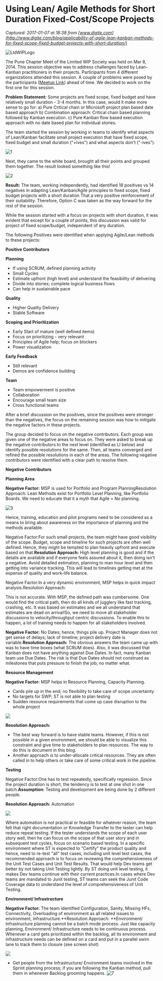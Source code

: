 # Using Lean/ Agile Methods for Short Duration Fixed-Cost/Scope Projects

_Captured: 2017-01-07 at 18:38 from [www.digite.com](http://www.digite.com/blog/applicability-of-agile-lean-kanban-methods-for-fixed-scope-fixed-budget-projects-with-short-duration/)_

![LtdWIPLogo](http://www.digite.com/blog/wp-content/uploads/2014/03/LtdWIP-150x150.png)

The Pune Chapter Meet of the Limited WIP Society was held on Mar 8, 2014. This session objective was to address challenges faced by Lean-Kanban practitioners in their projects. Participants from 4 different organizations attended this session. A couple of problems were posed by the participants ([Meetup Link](http://goo.gl/Co16zZ)) ahead of time. We decided to work on the first one for this session.

**Problem Statement:** Some projects are fixed scope, fixed budget and have relatively small duration - 3-4 months. In this case, would it make more sense to go for: a) Pure Critical chain or Microsoft project plan based date based approach b) Combination approach: Critical chain based planning followed by Kanban execution. c) Pure Kanban flow based execution approach with no date based plan for individual stories.

The team started the session by working in teams to identify what aspects of Lean/Kanban facilitate small project execution that have fixed scope, fixed budget and small duration ("+ives") and what aspects don't ("-ives").

![1](http://www.digite.com/blog/wp-content/uploads/2014/03/1.jpeg)

Next, they came to the white board, brought all their points and grouped them together. The result looked something like this!

![2](http://www.digite.com/blog/wp-content/uploads/2014/03/2.jpeg)

**Result:** The team, working independently, had identified 18 positives vs 14 negatives in adapting Lean/Kanban/Agile principles to fixed scope, fixed budget projects with a short duration That a very positive reinforcement of their suitability. Therefore, Option C was taken as the way forward for the rest of the session.

While the session started with a focus on projects with short duration, it was evident that except for a couple of points, this discussion was valid for project of fixed scope/budget, independent of any duration.

The following Positives were identified when applying Agile/Lean methods to these projects:

**Positive Contributors**

**Planning**

  * If using SCRUM, defined planning activity
  * Small Cycles
  * Estimate upfront (high level) and understand the feasibility of delivering
  * Divide into stories; complete logical business flows
  * Can help in sustainable pace

**Quality**

  * Higher Quality Delivery
  * Stable Software

**Scoping and Prioritization**

  * Early Start of mature (well defined items)
  * Focus on prioritizing - very relevant
  * Principles of Agile help; focus on blockers
  * Power visualization

**Early Feedback**

  * Still relevant
  * Demos are confidence building

**Team**

  * Team empowerment is positive
  * Collaboration
  * Encourage small team size
  * Cross functional teams

After a brief discussion on the positives, since the positives were stronger than the negatives, the focus on the remaining session was how to mitigate the negative factors in these projects.

The group decided to focus on the negative contributors. Each group was given one of the negative areas to focus on. They were asked to break up the negative contributors to the next level (identified as LI below) and identify possible resolutions for the same. Then, all teams converged and refined the possible resolutions in each of the areas. The following negative contributors were identified with a clear path to resolve them.

**Negative Contributors**

**Planning Area**

**Negative Factor:** MSP is used for Portfolio and Program PlanningResolution Approach: Lean Methods exist for Portfolio Level Planning, like Portfolio Boards. We need to educate that it a myth that Agile = No planning.

![3](http://www.digite.com/blog/wp-content/uploads/2014/03/3-300x179.jpeg)

Hence, training, education and pilot programs need to be considered as a means to bring about awareness on the importance of planning and the methods available.

Negative Factor:For such small projects, the team might have good visibility of the scope. Budget, scope and timeline for such projects are often well defined. Hence, they might be tempted to plan heavily upfront and execute based on that.**Resolution Approach:** High level planning is good and if the details are available and if everyone feels assured about it, then doing isn't a negative. Avoid detailed estimation, planning to man hour level and then getting into variance tracking. This will lead to timelines getting met at the expense of quality and work-life balance.

Negative Factor:In a very dynamic environment, MSP helps in quick impact analysis.Resolution Approach:

This is not accurate. With MSP, the defined path was cumbersome. One would find the critical path, then do all kinds of jugglery like fast tracking, crashing, etc. It was based on estimates and we all understand that estimates are dead on arrival!So, we need to move all stakeholder discussions to velocity/throughput centric discussions. To enable this to happen, a lot of training needs to happen for all stakeholders involved.

**Negative Factor:** No Dates; hence, things pile up. Project Manager does not get sense of delays; lack of timeline; project delivery date is variable.**Resolution Approach:** The obvious answers the team came up with was to have time boxes (what SCRUM does). Also, it was discussed that Kanban does not have anything against Due Dates. In fact, many Kanban team use Due Dates. The risk is that Due Dates should not construed as milestones that puts pressure to finish the job, no matter what.

**Resource Management**

**Negative Factor:** MSP helps in Resource Planning, Capacity Planning.

  * Cards pile up in the end; no flexibility to take care of scope uncertainty
  * No targets for SWP; ST is not able to plan testing
  * Sudden resource requirements that come up case disruption to the whole project

![](http://www.digite.com/blog/wp-content/uploads/2014/03/4-288x300.jpeg)

**Resolution Approach:**

  * The best way forward is to have stable teams. However, if this is not possible in a given environment, we should be able to visualize this constraint and give time to stakeholders to plan resources. The way to do this is document in this blog.
  * Another approach is to under-allocate critical resources. They are often called in to help others or take care of some critical work in the pipeline.

**Testing**

Negative Factor:One has to test repeatedly, specifically regression. Since the project duration is short, the tendency is to test at one shot in one batch.**Assumption:** Testing and development are being done by 2 different people.

**Resolution Approach:** Automation

![](http://www.digite.com/blog/wp-content/uploads/2014/03/5-300x244.jpeg)

Where automation is not practical or feasible for whatever reason, the team felt that right documentation or Knowledge Transfer to the tester can help reduce repeat testing. If the tester understands the scope of each user story well, then he can focus on the scope of that user story and in subsequent test cycles, focus on scenario based testing. In a specific environment where ST is expected to "Certify" the product quality and hence, need to re-test "all" test cases, including unit level test cases, the recommended approach is to focus on reviewing the comprehensiveness of the Unit Test Cases and Unit Test Results. That would help Dev teams get better by not taking Unit Testing lightly. By ST doing unit level testing, it makes Dev teams continue with their current practices.In cases where Dev teams are mandated to Junit testing, ST teams can seek the Junit Code Coverage data to understand the level of comprehensiveness of Unit Testing.

**Environment/ Infrastructure**

**Negative Factor:** The team identified Configuration, Sanity, Missing HFs, Connectivity, Overloading of environment as all related issues to environment, infrastructure.**Resolution Approach: **Environment/ Infrastructure planning cannot be a batch mode process. Just like capacity planning, Environment/ Infrastructure needs to be continuous process. Whenever a card gets prioritized within the backlog, all its environment and infrastructure needs can be defined on a card and put in a parallel swim lane to track them to closure (see screen shot)

![](http://www.digite.com/blog/wp-content/uploads/2014/03/6-228x300.jpeg)

  * Get people from the Infrastructure/ Environment teams involved in the Sprint planning process; if you are following the Kanban method, pull them in whenever Backlog grooming happens.
![7](http://www.digite.com/blog/wp-content/uploads/2014/03/7.jpeg)
